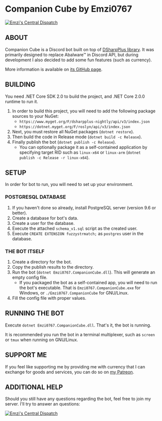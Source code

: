 # Companion Cube by Emzi0767

[![Emzi's Central Dispatch](https://discordapp.com/api/guilds/207879549394878464/widget.png)](https://discord.gg/rGKrJDR)

## ABOUT

Companion Cube is a Discord bot built on top of [DSharpPlus library](https://github.com/NaamloosDT/DSharpPlus). It was primarily designed to replace Abalware™ in Discord API, but during development I also decided to add some fun features (such as currency).

More information is available on [its GitHub page](https://emzi0767.github.io/discord/companion_cube/).

## BUILDING

You need .NET Core SDK 2.0 to build the project, and .NET Core 2.0.0 runtime to run it.

1. In order to build this project, you will need to add the following package sources to your NuGet:
   * `https://www.myget.org/F/dsharpplus-nightly/api/v3/index.json`
   * `https://dotnet.myget.org/F/roslyn/api/v3/index.json`
2. Next, you must restore all NuGet packages (`dotnet restore`).
3. Then build the code in Release mode (`dotnet build -c Release`).
4. Finally publish the bot (`dotnet publish -c Release`).
   * You can optionally package it as a self-contained application by specifying target RID such as `linux-x64` or `linux-arm` (`dotnet publish -c Release -r linux-x64`).

## SETUP

In order for bot to run, you will need to set up your environment. 

### POSTGRESQL DATABASE

1. If you haven't done so already, install PostgreSQL server (version 9.6 or better).
2. Create a database for bot's data.
3. Create a user for the database.
4. Execute the attached `schema_v1.sql` script as the created user.
5. Execute `CREATE EXTENSION fuzzystrmatch;` as `postgres` user in the database.

### THE BOT ITSELF

1. Create a directory for the bot.
2. Copy the publish results to the directory.
3. Run the bot (`dotnet Emzi0767.CompanionCube.dll`). This will generate an empty config file.
   * If you packaged the bot as a self-contained app, you will need to run the bot's executable. That is `Emzi0767.CompanionCube.exe` for Windows, or `./Emzi0767.CompanionCube` for GNU/Linux.
4. Fill the config file with proper values.

## RUNNING THE BOT

Execute `dotnet Emzi0767.CompanionCube.dll`. That's it, the bot is running.

It is recommended you run the bot in a terminal multiplexer, such as `screen` or `tmux` when running on GNU/Linux.

## SUPPORT ME

If you feel like supporting me by providing me with currency that I can exchange for goods and services, you can do so on [my Patreon](https://www.patreon.com/emzi0767).

## ADDITIONAL HELP

Should you still have any questions regarding the bot, feel free to join my server. I'll try to answer an questions:

[![Emzi's Central Dispatch](https://discordapp.com/api/guilds/207879549394878464/embed.png?style=banner1)](https://discord.gg/rGKrJDR)